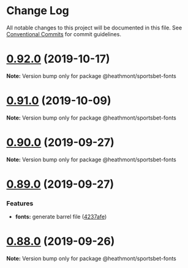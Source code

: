 # Change Log

All notable changes to this project will be documented in this file.
See [Conventional Commits](https://conventionalcommits.org) for commit guidelines.

# [0.92.0](https://github.com/coingaming/sportsbet-design/compare/v0.91.0...v0.92.0) (2019-10-17)

**Note:** Version bump only for package @heathmont/sportsbet-fonts





# [0.91.0](https://github.com/coingaming/sportsbet-design/compare/v0.90.2...v0.91.0) (2019-10-09)

**Note:** Version bump only for package @heathmont/sportsbet-fonts





# [0.90.0](https://github.com/coingaming/sportsbet-design/compare/v0.89.0...v0.90.0) (2019-09-27)

**Note:** Version bump only for package @heathmont/sportsbet-fonts





# [0.89.0](https://github.com/coingaming/sportsbet-design/compare/v0.88.0...v0.89.0) (2019-09-27)


### Features

* **fonts:** generate barrel file ([4237afe](https://github.com/coingaming/sportsbet-design/commit/4237afe))





# [0.88.0](https://github.com/coingaming/sportsbet-design/compare/v0.87.0...v0.88.0) (2019-09-26)

**Note:** Version bump only for package @heathmont/sportsbet-fonts
